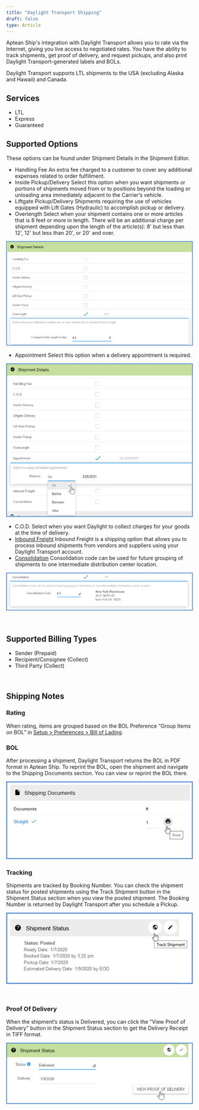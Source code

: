```yaml
---
title: "Daylight Transport Shipping"
draft: false
type: Article
---
```


Aptean Ship's integration with Daylight Transport allows you to rate via the Internet, giving you live access to negotiated rates. You have the ability to track shipments, get proof of delivery, and request pickups, and also print Daylight Transport-generated labels and BOLs.

Daylight Transport supports LTL shipments to the USA (excluding Alaska and Hawaii) and Canada.
## Services


* LTL
* Express
* Guaranteed


## Supported Options


These options can be found under Shipment Details in the Shipment Editor.
* Handling Fee
An extra fee charged to a customer to cover any additional expenses related to order fulfillment.
* Inside Pickup/Delivery
Select this option when you want shipments or portions of shipments
moved from or to positions beyond the loading or unloading area immediately adjacent to the Carrier’s vehicle.
* Liftgate Pickup/Delivery
Shipments requiring the use of vehicles equipped with Lift Gates (Hydraulic) to accomplish pickup or delivery.
* Overlength
Select when your shipment contains one or more articles that is 8 feet or more in length. There will be an additional charge per shipment depending upon the length of the article(s): 8' but less than 12', 12' but less than 20', or 20' and over.

![daylight-transport-over](assets/images/daylight-transport-over.png)

* Appointment
Select this option when a delivery appointment is required.

![daylight-transport-appt](assets/images/daylight-transport-appt.png)

* C.O.D.
Select when you want Daylight to collect charges for your goods at the time of delivery.
* [Inbound Freight](inbound-freight.md)
Inbound Freight is a shipping option that allows you to process inbound shipments from vendors and suppliers using your Daylight Transport account.
* [Consolidation](consolidated-shipments.md)
Consolidation code can be used for future grouping of shipments to one intermediate distribution center location.

![xpo-9](assets/images/xpo-9.png)


 
## Supported Billing Types


* Sender (Prepaid)
* Recipient/Consignee (Collect)
* Third Party (Collect)


 
## Shipping Notes


### Rating


When rating, items are grouped based on the BOL Preference “Group Items on BOL” in [Setup > Preferences > Bill of Lading](bill-of-lading.md).
### BOL


After processing a shipment, Daylight Transport returns the BOL in PDF format in Aptean Ship. To reprint the BOL, open the shipment and navigate to the Shipping Documents section. You can view or reprint the BOL there.

![daylight-bol](assets/images/daylight-bol.png)

### Tracking


Shipments are tracked by Booking Number. You can check the shipment status for posted shipments using the Track Shipment button in the Shipment Status section when you view the posted shipment. The Booking Number is returned by Daylight Transport after you schedule a Pickup.

![allcarriers-trackshipment-dl](assets/images/allcarriers-trackshipment-dl.png)

 
### Proof Of Delivery


When the shipment’s status is Delivered, you can click the "View Proof of Delivery" button in the Shipment Status section to get the Delivery Receipt in TIFF format.

![daylight-proof-of-delivery](assets/images/daylight-proof-of-delivery.png)

